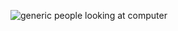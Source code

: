 ![generic people looking at computer](https://user-images.githubusercontent.com/79891787/165870694-85268448-cbac-40bd-a440-18b7f6b2f395.jpg)
